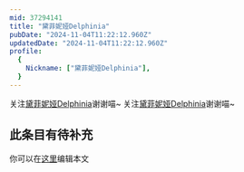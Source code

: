 ```yaml
---
mid: 37294141
title: "黛菲妮娅Delphinia"
pubDate: "2024-11-04T11:22:12.960Z"
updatedDate: "2024-11-04T11:22:12.960Z"
profile:
  {
    Nickname: ["黛菲妮娅Delphinia"],
  }
---
```


关注[黛菲妮娅Delphinia](https://space.bilibili.com/37294141)谢谢喵~ 关注[黛菲妮娅Delphinia](https://space.bilibili.com/37294141)谢谢喵~

## 此条目有待补充
你可以在[这里](https://github.com/Yuhanawa/VTuber.ICU-Content/edit/master/v/黛菲妮娅Delphinia/index.md)编辑本文
